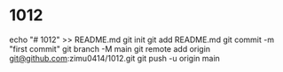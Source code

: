 # 1012

echo "# 1012" >> README.md
git init
git add README.md
git commit -m "first commit"
git branch -M main
git remote add origin git@github.com:zimu0414/1012.git
git push -u origin main
